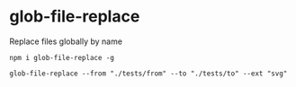 # glob-file-replace

Replace files globally by name

```
npm i glob-file-replace -g

glob-file-replace --from "./tests/from" --to "./tests/to" --ext "svg" 

```